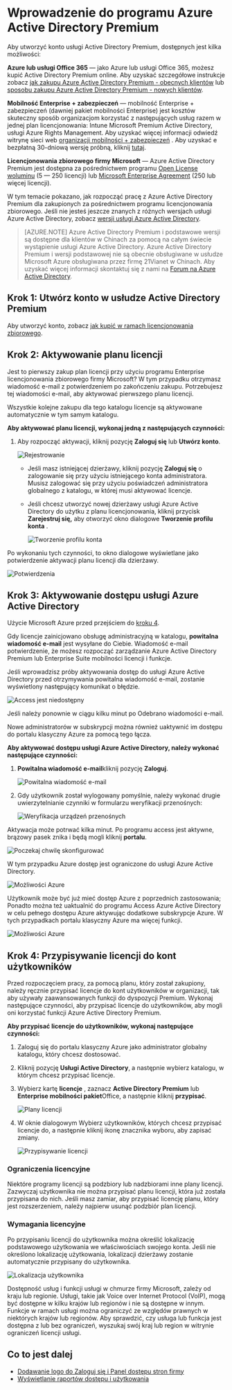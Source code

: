 <properties
    pageTitle="Wprowadzenie do programu Azure Active Directory Premium"
    description="Temat, w którym wyjaśniono, jak utworzyć konto Azure Active Directory Premium Edition za pośrednictwem witryny sieci web licencjonowania zbiorowego."
    services="active-directory"
    documentationCenter=""
    authors="markusvi"
    manager="femila" 
    editor=""/>

<tags
    ms.service="active-directory"
    ms.workload="infrastructure-services"
    ms.tgt_pltfrm="na"
    ms.devlang="na"
    ms.topic="get-started-article"
    ms.date="08/16/2016"
    ms.author="markvi"/>

# <a name="getting-started-with-azure-active-directory-premium"></a>Wprowadzenie do programu Azure Active Directory Premium


Aby utworzyć konto usługi Active Directory Premium, dostępnych jest kilka możliwości: 

**Azure lub usługi Office 365** — jako Azure lub usługi Office 365, możesz kupić Active Directory Premium online. Aby uzyskać szczegółowe instrukcje zobacz [jak zakupu Azure Active Directory Premium - obecnych klientów](https://channel9.msdn.com/Series/Azure-Active-Directory-Videos-Demos/How-to-Purchase-Azure-Active-Directory-Premium-Existing-Customer) lub [sposobu zakupu Azure Active Directory Premium - nowych klientów](https://channel9.msdn.com/Series/Azure-Active-Directory-Videos-Demos/How-to-Purchase-Azure-Active-Directory-Premium-New-Customers).  

**Mobilność Enterprise + zabezpieczeń** — mobilność Enterprise + zabezpieczeń (dawniej pakiet mobilności Enterprise) jest kosztów skuteczny sposób organizacjom korzystać z następujących usług razem w jednej plan licencjonowania: Intune Microsoft Premium Active Directory, usługi Azure Rights Management. Aby uzyskać więcej informacji odwiedź witrynę sieci web [organizacji mobilności + zabezpieczeń](https://www.microsoft.com/en-us/server-cloud/enterprise-mobility/overview.aspx) . Aby uzyskać e bezpłatną 30-dniową wersję próbną, kliknij [tutaj](https://portal.office.com/Signup/Signup.aspx?OfferId=2E63A04D-BE0B-4A0F-A8CF-407C1C299221&dl=EMS&ali=1#0).


**Licencjonowania zbiorowego firmy Microsoft** — Azure Active Directory Premium jest dostępna za pośrednictwem programu [Open License woluminu](https://www.microsoft.com/en-us/licensing/licensing-programs/open-license.aspx) (5 — 250 licencji) lub [Microsoft Enterprise Agreement](https://www.microsoft.com/en-us/licensing/licensing-programs/enterprise.aspx) (250 lub więcej licencji).


W tym temacie pokazano, jak rozpocząć pracę z Azure Active Directory Premium dla zakupionych za pośrednictwem programu licencjonowania zbiorowego. Jeśli nie jesteś jeszcze znanych z różnych wersjach usługi Azure Active Directory, zobacz [wersji usługi Azure Active Directory](active-directory-editions.md).  

> [AZURE.NOTE]
Azure Active Directory Premium i podstawowe wersji są dostępne dla klientów w Chinach za pomocą na całym świecie wystąpienie usługi Azure Active Directory. Azure Active Directory Premium i wersji podstawowej nie są obecnie obsługiwane w usłudze Microsoft Azure obsługiwana przez firmę 21Vianet w Chinach. Aby uzyskać więcej informacji skontaktuj się z nami na [Forum na Azure Active Directory](https://feedback.azure.com/forums/169401-azure-active-directory/).




## <a name="step-1-sign-up-for-active-directory-premium"></a>Krok 1: Utwórz konto w usłudze Active Directory Premium

Aby utworzyć konto, zobacz [jak kupić w ramach licencjonowania zbiorowego](http://www.microsoft.com/en-us/licensing/how-to-buy/how-to-buy.aspx).



## <a name="step-2-activate-your-license-plan"></a>Krok 2: Aktywowanie planu licencji

Jest to pierwszy zakup plan licencji przy użyciu programu Enterprise licencjonowania zbiorowego firmy Microsoft?
W tym przypadku otrzymasz wiadomość e-mail z potwierdzeniem po zakończeniu zakupu.
Potrzebujesz tej wiadomości e-mail, aby aktywować pierwszego planu licencji.

Wszystkie kolejne zakupu dla tego katalogu licencje są aktywowane automatycznie w tym samym katalogu.



**Aby aktywować planu licencji, wykonaj jedną z następujących czynności:**


1. Aby rozpocząć aktywacji, kliknij pozycję **Zaloguj się** lub **Utwórz konto**.

    ![Rejestrowanie][1]



    - Jeśli masz istniejącej dzierżawy, kliknij pozycję **Zaloguj się** o zalogowanie się przy użyciu istniejącego konta administratora. Musisz zalogować się przy użyciu poświadczeń administratora globalnego z katalogu, w której musi aktywować licencje.

    - Jeśli chcesz utworzyć nowej dzierżawy usługi Azure Active Directory do użytku z planu licencjonowania, kliknij przycisk **Zarejestruj się,** aby otworzyć okno dialogowe **Tworzenie profilu konta** .

        ![Tworzenie profilu konta][2]

Po wykonaniu tych czynności, to okno dialogowe wyświetlane jako potwierdzenie aktywacji planu licencji dla dzierżawy.

![Potwierdzenia][3]

## <a name="step-3-activate-your-azure-active-directory-access"></a>Krok 3: Aktywowanie dostępu usługi Azure Active Directory

Użycie Microsoft Azure przed przejściem do [kroku 4](#step-4-assign-license-to-user-accounts). 

Gdy licencje zainicjowano obsługę administracyjną w katalogu, **powitalna wiadomość e-mail** jest wysyłane do Ciebie. Wiadomość e-mail potwierdzenie, że możesz rozpocząć zarządzanie Azure Active Directory Premium lub Enterprise Suite mobilności licencji i funkcje. 

Jeśli wprowadzisz próby aktywowania dostęp do usługi Azure Active Directory przed otrzymywania powitalna wiadomość e-mail, zostanie wyświetlony następujący komunikat o błędzie. 

![Access jest niedostępny][9]

Jeśli należy ponownie w ciągu kilku minut po Odebrano wiadomości e-mail.

Nowe administratorów w subskrypcji można również uaktywnić im dostępu do portalu klasyczny Azure za pomocą tego łącza.






**Aby aktywować dostępu usługi Azure Active Directory, należy wykonać następujące czynności:**

1. **Powitalna wiadomość e-mail**kliknij pozycję **Zaloguj**. 
    
    ![Powitalna wiadomość e-mail][4]

2. Gdy użytkownik został wylogowany pomyślnie, należy wykonać drugie uwierzytelnianie czynniki w formularzu weryfikacji przenośnych:

    ![Weryfikacja urządzeń przenośnych][5]

Aktywacja może potrwać kilka minut. Po programu access jest aktywne, brązowy pasek znika i będą mogli kliknij **portalu**.

![Poczekaj chwilę skonfigurować][6]

W tym przypadku Azure dostęp jest ograniczone do usługi Azure Active Directory.

![Możliwości Azure][7]

Użytkownik może być już mieć dostęp Azure z poprzednich zastosowania; Ponadto można też uaktualnić do programu Access Azure Active Directory w celu pełnego dostępu Azure aktywując dodatkowe subskrypcje Azure. W tych przypadkach portalu klasyczny Azure ma więcej funkcji.

![Możliwości Azure][8]



## <a name="step-4-assign-license-to-user-accounts"></a>Krok 4: Przypisywanie licencji do kont użytkowników

Przed rozpoczęciem pracy, za pomocą planu, który został zakupiony, należy ręcznie przypisać licencje do kont użytkowników w organizacji, tak aby używały zaawansowanych funkcji do dyspozycji Premium. Wykonaj następujące czynności, aby przypisać licencje do użytkowników, aby mogli oni korzystać funkcji Azure Active Directory Premium.

**Aby przypisać licencje do użytkowników, wykonaj następujące czynności:**

1. Zaloguj się do portalu klasyczny Azure jako administrator globalny katalogu, który chcesz dostosować.
2. Kliknij pozycję **Usługi Active Directory**, a następnie wybierz katalogu, w którym chcesz przypisać licencje.
3. Wybierz kartę **licencje** , zaznacz **Active Directory Premium** lub **Enterprise mobilności pakiet**Office, a następnie kliknij **przypisać**.

    ![Plany licencji][10]

4. W oknie dialogowym Wybierz użytkowników, których chcesz przypisać licencje do, a następnie kliknij ikonę znacznika wyboru, aby zapisać zmiany.

    ![Przypisywanie licencji][11]

### <a name="license-restrictions"></a>Ograniczenia licencyjne

Niektóre programy licencji są podzbiory lub nadzbiorami inne plany licencji. Zazwyczaj użytkownika nie można przypisać planu licencji, która już została przypisana do nich. Jeśli masz zamiar, aby przypisać licencję planu, który jest rozszerzeniem, należy najpierw usunąć podzbiór plan licencji.

### <a name="license-requirements"></a>Wymagania licencyjne

Po przypisaniu licencji do użytkownika można określić lokalizację podstawowego użytkowania we właściwościach swojego konta. Jeśli nie określono lokalizację użytkowania, lokalizacji dzierżawy zostanie automatycznie przypisany do użytkownika.

![Lokalizacja użytkownika][12]

Dostępność usług i funkcji usługi w chmurze firmy Microsoft, zależy od kraju lub regionie. Usługi, takie jak Voice over Internet Protocol (VoIP), mogą być dostępne w kilku krajów lub regionów i nie są dostępne w innym. Funkcje w ramach usługi można ograniczyć ze względów prawnych w niektórych krajów lub regionów. Aby sprawdzić, czy usługa lub funkcja jest dostępna z lub bez ograniczeń, wyszukaj swój kraj lub region w witrynie ograniczeń licencji usługi.

## <a name="whats-next"></a>Co to jest dalej

- [Dodawanie logo do Zaloguj się i Panel dostępu stron firmy](active-directory-add-company-branding.md)
- [Wyświetlanie raportów dostępu i użytkowania](active-directory-view-access-usage-reports.md)

<!--Image references-->
[1]: ./media/active-directory-get-started-premium/MOLSEmail.png
[2]: ./media/active-directory-get-started-premium/MOLSAccountProfile.png
[3]: ./media/active-directory-get-started-premium/MOLSThankYou.png
[4]: ./media/active-directory-get-started-premium/AADEmail.png
[5]: ./media/active-directory-get-started-premium/SignUppage.png
[6]: ./media/active-directory-get-started-premium/Subscriptionspage.png
[7]: ./media/active-directory-get-started-premium/Premiuminportal.png
[8]: ./media/active-directory-get-started-premium/Premiuminportal_large.png
[9]: ./media/active-directory-get-started-premium/Signuppage_oops.png
[10]: ./media/active-directory-get-started-premium/contosolicenseplan.png
[11]: ./media/active-directory-get-started-premium/Assignlicensespicker.png
[12]: ./media/active-directory-get-started-premium/Usagelocation.png
